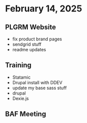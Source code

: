 # February 14, 2025

## PLGRM Website
- fix product brand pages
- sendgrid stuff
- readme updates

## Training
- Statamic
- Drupal install with DDEV
- update my base sass stuff
- drupal
- Dexie.js

## BAF Meeting